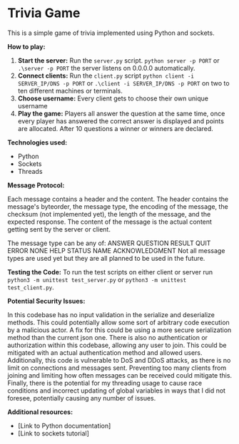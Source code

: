 # Trivia Game

This is a simple game of trivia implemented using Python and sockets.

**How to play:**

1. **Start the server:** Run the `server.py` script. ```python server -p PORT``` or ```.\server -p PORT``` the server listens on 0.0.0.0 automatically.
2. **Connect clients:** Run the `client.py` script  ```python client -i SERVER_IP/DNS -p PORT``` or ```.\client -i SERVER_IP/DNS -p PORT``` on two to ten different machines or terminals.
3. **Choose username:** Every client gets to choose their own unique username
4. **Play the game:** Players all answer the question at the same time, once every player has answered the correct answer is displayed and points are allocated. After 10 questions a winner or winners are declared.

**Technologies used:**

* Python
* Sockets
* Threads

**Message Protocol:**

Each message contains a header and the content. The header contains the message's byteorder, the message type, the encoding of the message, the checksum (not implemented yet), the length of the message, and the expected response. The content of the message is the actual content getting sent by the server or client. 

The message type can be any of:
    ANSWER
    QUESTION
    RESULT
    QUIT
    ERROR
    NONE
    HELP
    STATUS
    NAME
    ACKNOWLEDGMENT
Not all message types are used yet but they are all planned to be used in the future.

**Testing the Code:**
To run the test scripts on either client or server run ```python3 -m unittest test_server.py``` or ```python3 -m unittest test_client.py```.

**Potential Security Issues:**

In this codebase has no input validation in the serialize and deserialize methods. This could potentially allow some sort of arbitrary code execution by a malicious actor. A fix for this could be using a more secure serialization method than the current json one. There is also no authentication or authorization within this codebase, allowing any user to join. This could be mitigated with an actual authentication method and allowed users. Additionally, this code is vulnerable to DoS and DDoS attacks, as there is no limit on connections and messages sent. Preventing too many clients from joining and limiting how often messages can be received could mitigate this. Finally, there is the potential for my threading usage to cause race conditions and incorrect updating of global variables in ways that I did not foresee, potentially causing any number of issues.

**Additional resources:**

* [Link to Python documentation]
* [Link to sockets tutorial]
